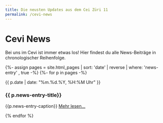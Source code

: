 ```yaml
---
title: Die neusten Updates aus dem Cei Züri 11
permalink: /cevi-news
---
```


# Cevi News

Bei uns im Cevi ist immer etwas los! Hier findest du alle News-Beiträge in chronologischer Reihenfolge.

<div class="news-feed">

{%- assign pages = site.html_pages | sort: 'date' | reverse | where: 'news-entry' , true -%}
{%- for p in pages -%}
<div class="news-entry">
<span class="news-entry-date">{{ p.date | date: "%m.%d.%Y, %H:%M Uhr" }}</span>
<h3 class="news-entry-title">{{ p.news-entry-title}}</h3>
<p class="news-entry-content">{{p.news-entry-caption}} <a href="{{ p.url }}"> Mehr lesen... </a></p>
</div>

{% endfor %}


</div>